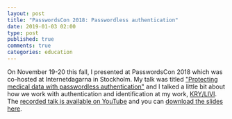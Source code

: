 ```yaml
---
layout: post
title: "PasswordsCon 2018: Passwordless authentication"
date: 2019-01-03 02:00
type: post
published: true
comments: true
categories: education
---
```


On November 19-20 this fall, I presented at PasswordsCon 2018 which was co-hosted at Internetdagarna in Stockholm.
My talk was titled ["Protecting medical data with passwordless authentication"](https://internetdagarna.se/program/passwordscon-day-1/) and I talked a little bit about how we work with authentication and identification at my work, [KRY/LIVI](https://kry.se).
The [recorded talk is available on YouTube](https://www.youtube.com/watch?v=EDtCNtQeaoE) and you can [download the slides here](/assets/other/passwordscon18-slides.pdf).
